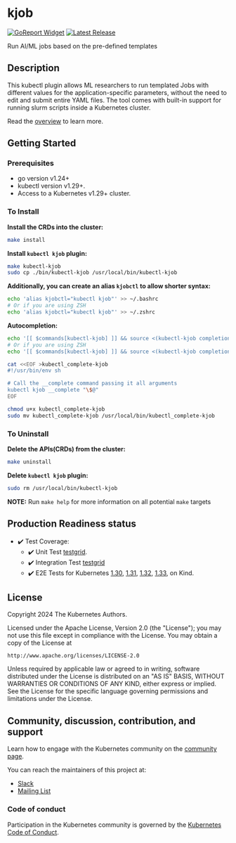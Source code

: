 # kjob

[![GoReport Widget]][GoReport Status]
[![Latest Release](https://img.shields.io/github/v/release/kubernetes-sigs/kjob?include_prereleases)](https://github.com/kubernetes-sigs/kjob/releases/latest)

[GoReport Widget]: https://goreportcard.com/badge/github.com/kubernetes-sigs/kjob
[GoReport Status]: https://goreportcard.com/report/github.com/kubernetes-sigs/kjob

Run AI/ML jobs based on the pre-defined templates

## Description
This kubectl plugin allows ML researchers to run templated Jobs with different values
for the application-specific parameters, without the need to edit and submit entire
YAML files. The tool comes with built-in support for running slurm scripts inside
a Kubernetes cluster.

Read the [overview](docs/_index.md) to learn more.

## Getting Started

### Prerequisites
- go version v1.24+
- kubectl version v1.29+.
- Access to a Kubernetes v1.29+ cluster.

### To Install

**Install the CRDs into the cluster:**

```sh
make install
```

**Install `kubectl kjob` plugin:**

```sh
make kubectl-kjob
sudo cp ./bin/kubectl-kjob /usr/local/bin/kubectl-kjob
```

**Additionally, you can create an alias `kjobctl` to allow shorter syntax:**

```sh
echo 'alias kjobctl="kubectl kjob"' >> ~/.bashrc
# Or if you are using ZSH
echo 'alias kjobctl="kubectl kjob"' >> ~/.zshrc
```

**Autocompletion:**

```bash
echo '[[ $commands[kubectl-kjob] ]] && source <(kubectl-kjob completion bash)' >> ~/.bashrc
# Or if you are using ZSH
echo '[[ $commands[kubectl-kjob] ]] && source <(kubectl-kjob completion zsh)' >> ~/.zshrc

cat <<EOF >kubectl_complete-kjob
#!/usr/bin/env sh

# Call the __complete command passing it all arguments
kubectl kjob __complete "\$@"
EOF

chmod u+x kubectl_complete-kjob
sudo mv kubectl_complete-kjob /usr/local/bin/kubectl_complete-kjob
```

### To Uninstall

**Delete the APIs(CRDs) from the cluster:**

```sh
make uninstall
```

**Delete `kubectl kjob` plugin:**

```sh
sudo rm /usr/local/bin/kubectl-kjob
```

**NOTE:** Run `make help` for more information on all potential `make` targets

## Production Readiness status

- ✔️ Test Coverage:
  - ✔️ Unit Test [testgrid](https://testgrid.k8s.io/sig-apps#periodic-kjob-test-unit-main).
  - ✔️ Integration Test [testgrid](https://testgrid.k8s.io/sig-apps#periodic-kjob-test-integration-main)
  - ✔️ E2E Tests for Kubernetes
    [1.30](https://testgrid.k8s.io/sig-apps#periodic-kjob-test-e2e-main-1-30),
    [1.31](https://testgrid.k8s.io/sig-apps#periodic-kjob-test-e2e-main-1-31),
    [1.32](https://testgrid.k8s.io/sig-apps#periodic-kjob-test-e2e-main-1-32),
    [1.33](https://testgrid.k8s.io/sig-apps#periodic-kjob-test-e2e-main-1-33),
    on Kind.

## License

Copyright 2024 The Kubernetes Authors.

Licensed under the Apache License, Version 2.0 (the "License");
you may not use this file except in compliance with the License.
You may obtain a copy of the License at

    http://www.apache.org/licenses/LICENSE-2.0

Unless required by applicable law or agreed to in writing, software
distributed under the License is distributed on an "AS IS" BASIS,
WITHOUT WARRANTIES OR CONDITIONS OF ANY KIND, either express or implied.
See the License for the specific language governing permissions and
limitations under the License.

## Community, discussion, contribution, and support

Learn how to engage with the Kubernetes community on the [community page](http://kubernetes.io/community/).

You can reach the maintainers of this project at:

- [Slack](https://kubernetes.slack.com/messages/sig-apps)
- [Mailing List](https://groups.google.com/a/kubernetes.io/g/sig-apps)


### Code of conduct

Participation in the Kubernetes community is governed by the [Kubernetes Code of Conduct](code-of-conduct.md).
